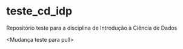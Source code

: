 # teste_cd_idp
Repositório teste para a disciplina de Introdução à Ciência de Dados

<Mudança teste para pull>
